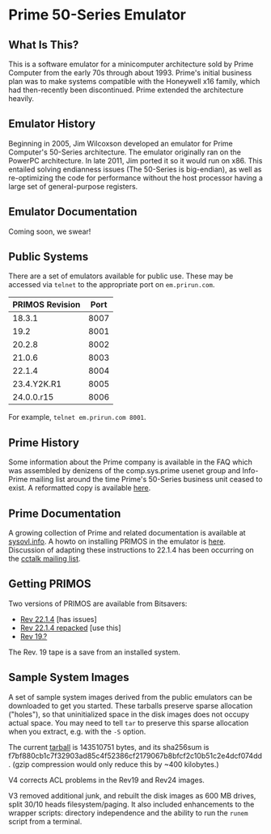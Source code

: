 # Prime 50-Series Emulator

## What Is This?

This is a software emulator for a minicomputer architecture sold
by Prime Computer from the early 70s through about 1993.  Prime's
initial business plan was to make systems compatible with the
Honeywell x16 family, which had then-recently been discontinued.
Prime extended the architecture heavily.

## Emulator History

Beginning in 2005, Jim Wilcoxson developed an emulator for Prime
Computer's 50-Series architecture.  The emulator originally ran on
the PowerPC architecture.  In late 2011, Jim ported it so it would
run on x86.  This entailed solving endianness issues (The 50-Series
is big-endian), as well as re-optimizing the code for performance
without the host processor having a large set of general-purpose
registers.

## Emulator Documentation

Coming soon, we swear!

## Public Systems

There are a set of emulators available for public use.  These may
be accessed via `telnet` to the appropriate port on `em.prirun.com`.

| PRIMOS Revision | Port |
|-----------------|------|
| 18.3.1          | 8007 |
| 19.2            | 8001 |
| 20.2.8          | 8002 |
| 21.0.6          | 8003 |
| 22.1.4          | 8004 |
| 23.4.Y2K.R1     | 8005 |
| 24.0.0.r15      | 8006 |

For example, `telnet em.prirun.com 8001`.

## Prime History

Some information about the Prime company is available in the FAQ
which was assembled by denizens of the comp.sys.prime usenet group
and Info-Prime mailing list around the time Prime's 50-Series
business unit ceased to exist.  A reformatted copy is available
[here](https://sysovl.info/reference_prime_faq.html).

## Prime Documentation

A growing collection of Prime and related documentation is available
at [sysovl.info](https://sysovl.info/reference_prime.html).  A howto
on installing PRIMOS in the emulator is [here](https://sysovl.info/reference_prime_drb_installing_primos.html).
Discussion of adapting these instructions to 22.1.4 has been occurring on the [cctalk mailing list](http://classiccmp.org/pipermail/cctalk/2020-March/052126.html).

## Getting PRIMOS

Two versions of PRIMOS are available from Bitsavers:

* [Rev 22.1.4](http://bitsavers.org/bits/Prime/primos_22.1.4.zip) [has issues]
* [Rev 22.1.4 repacked](https://yagi.h-net.org/m2214repack.tar.gz) [use this]
* [Rev 19.?](http://bitsavers.org/bits/Prime/pps/03_log.tape_I=boot_II=iptpal.tap.gz)

The Rev. 19 tape is a save from an installed system.

## Sample System Images

A set of sample system images derived from the public emulators can
be downloaded to get you started.  These tarballs preserve 
sparse allocation ("holes"), so that uninitialized space in the disk 
images does not occupy actual space.  You may need to tell `tar` to 
preserve this sparse allocation when you extract, e.g. with the `-S` 
option.

The current
[tarball](https://sysovl.info/pages/blobs/emulator/p50em_samplemachines_v4.tar)
is 143510751 bytes, and its sha256sum is 
f7bf880cb1c7f32903ad85c4f52386cf2179067b8bfcf2c10b51c2e4dcf074dd.
(gzip compression would only reduce this by ~400 kilobytes.)

V4 corrects ACL problems in the Rev19 and Rev24 images.

V3 removed additional junk, and rebuilt the disk images as 600 MB 
drives, split 30/10 heads filesystem/paging.  It also included enhancements 
to the wrapper scripts: directory independence and the ability to run the 
`runem` script from a terminal.
